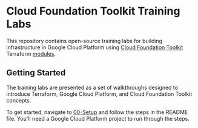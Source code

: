 # Cloud Foundation Toolkit Training Labs
This repository contains open-source training labs for building infrastructure in Google Cloud Platform using [Cloud Foundation Toolkit](https://cloud.google.com/foundation-toolkit) Terraform [modules](https://github.com/terraform-google-modules).

## Getting Started
The training labs are presented as a set of walkthroughs designed to introduce Terraform, Google Cloud Platform, and Cloud Foundation Toolkit concepts.

To get started, navigate to [00-Setup](00-Setup/README.md) and follow the steps in the README file. You'll need a Google Cloud Platform project to run through the steps.
